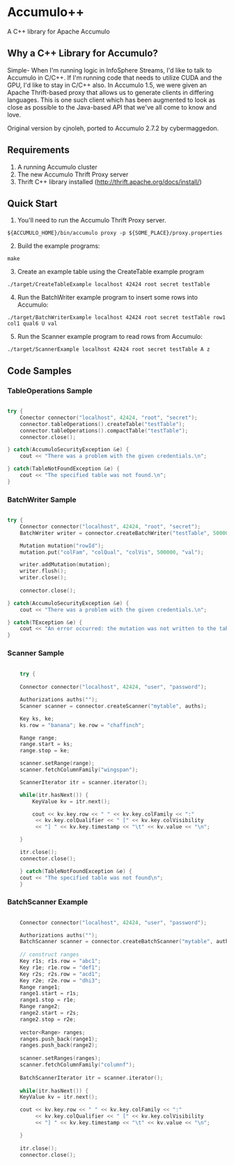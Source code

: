 Accumulo++
==========

A C++ library for Apache Accumulo

## Why a C++ Library for Accumulo?

Simple- When I'm running logic in InfoSphere Streams, I'd like to talk to Accumulo in C/C++. If I'm running code that needs to utilize CUDA and the GPU, I'd like to stay in C/C++ also. In Accumulo 1.5, we were given an Apache Thrift-based proxy that allows us to generate clients in differing languages. This is one such client which has been augmented to look as close as possible to the Java-based API that we've all come to know and love.

Original version by cjnoleh, ported to Accumulo 2.7.2 by cybermaggedon.

## Requirements

1. A running Accumulo cluster
2. The new Accumulo Thrift Proxy server
3. Thrift C++ library installed (http://thrift.apache.org/docs/install/)

## Quick Start

1. You'll need to run the Accumulo Thrift Proxy server.
```
${ACCUMULO_HOME}/bin/accumulo proxy -p ${SOME_PLACE}/proxy.properties
```
2. Build the example programs:
```
make
```
3. Create an example table using the CreateTable example program
```
./target/CreateTableExample localhost 42424 root secret testTable
```
4. Run the BatchWriter example program to insert some rows into Accumulo:
```
./target/BatchWriterExample localhost 42424 root secret testTable row1 col1 qual6 U val
```
5. Run the Scanner example program to read rows from Accumulo:
```
./target/ScannerExample localhost 42424 root secret testTable A z
```

## Code Samples

### TableOperations Sample
```c++

try {
	Conector connector("localhost", 42424, "root", "secret");
	connector.tableOperations().createTable("testTable");
	connector.tableOperations().compactTable("testTable");
	connector.close();

} catch(AccumuloSecurityException &e) {
	cout << "There was a problem with the given credentials.\n";

} catch(TableNotFoundException &e) {
	cout << "The specified table was not found.\n";
}

```

### BatchWriter Sample
```c++

try {
	Connector connector("localhost", 42424, "root", "secret");
	BatchWriter writer = connector.createBatchWriter("testTable", 500000, 10000, 10000, 2);

	Mutation mutation("rowId");
	mutation.put("colFam", "colQual", "colVis", 500000, "val");

	writer.addMutation(mutation);
	writer.flush();
	writer.close();
	
	connector.close();

} catch(AccumuloSecurityException &e) {
	cout << "There was a problem with the given credentials.\n";

} catch(TException &e) {
	cout << "An error occurred: the mutation was not written to the table.\n";
}
```  

### Scanner Sample

```c++
	
    try {
		
	Connector connector("localhost", 42424, "user", "password");

	Authorizations auths("");
	Scanner scanner = connector.createScanner("mytable", auths);

	Key ks, ke;
	ks.row = "banana"; ke.row = "chaffinch";

	Range range;
	range.start = ks;
	range.stop = ke;

	scanner.setRange(range);
	scanner.fetchColumnFamily("wingspan");

	ScannerIterator itr = scanner.iterator();

	while(itr.hasNext()) {
	    KeyValue kv = itr.next();

	    cout << kv.key.row << " " << kv.key.colFamily << ":" 
		 << kv.key.colQualifier << " [" << kv.key.colVisibility
		 << "] " << kv.key.timestamp << "\t" << kv.value << "\n";

	}

	itr.close();
	connector.close();

    } catch(TableNotFoundException &e) {
	cout << "The specified table was not found\n";
    }

```

### BatchScanner Example

```c++

    Connector connector("localhost", 42424, "user", "password");

    Authorizations auths("");
    BatchScanner scanner = connector.createBatchScanner("mytable", auths, 5);
	
    // construct ranges
    Key r1s; r1s.row = "abc1";
    Key r1e; r1e.row = "def1";
    Key r2s; r2s.row = "acd1";
    Key r2e; r2e.row = "dhi3";
    Range range1;
    range1.start = r1s;
    range1.stop = r1e;
    Range range2;
    range2.start = r2s;
    range2.stop = r2e;
	
    vector<Range> ranges;
    ranges.push_back(range1);
    ranges.push_back(range2);
	
    scanner.setRanges(ranges);
    scanner.fetchColumnFamily("columnf");
	
    BatchScannerIterator itr = scanner.iterator();
	
    while(itr.hasNext()) {
	KeyValue kv = itr.next();

	cout << kv.key.row << " " << kv.key.colFamily << ":" 
	     << kv.key.colQualifier << " [" << kv.key.colVisibility 
	     << "] " << kv.key.timestamp << "\t" << kv.value << "\n";

    }
	
    itr.close();
    connector.close();

```


